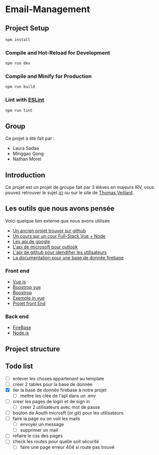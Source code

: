 # Email-Management

## Project Setup

```sh
npm install
```

### Compile and Hot-Reload for Development

```sh
npm run dev
```

### Compile and Minify for Production

```sh
npm run build
```

### Lint with [ESLint](https://eslint.org/)

```sh
npm run lint
```

## Group

Ce projet à été fait par :

- Laura Sadaa
- Minggao Gong
- Nathan Morel

## Introduction

Ce projet est un projet de groupe fait par 3 élèves en majeurs IRV, vous pouvez retrouver le sujet [ici](M1_DT_IRV_Projet_ST2AWD.pdf) ou sur le site de [Thomas Veillard](https://thomas-veillard.fr/front-end-web-development/vue/project/).

## Les outils que nous avons pensée

Voici quelque lien externe que nous avons utilisée

- [Un ancien projet trouver sur github](https://github.com/tknarr/email_mgmt_client/tree/master)
- [Un cours sur un cour Full-Stack Vue + Node](https://vuejsdevelopers.com/courses/fullstack-vue-node/)
- [Les api de google](https://developers.google.com/gmail/api/quickstart/nodejs)
- [L&#39;api de microsoft pour outlook](https://docs.microsoft.com/en-us/outlook/rest/node-tutorial)
- [L&#39;api de github pour idendifier les utilisateurs](https://developer.github.com/apps/building-oauth-apps/authorizing-oauth-apps/)
- [La documentation pour une base de donnée firebase](https://firebase.google.com/docs/firestore/quickstart)

### Front end

- [Vue.js](https://vuejs.org/)
- [Boostrop vue](https://bootstrap-vue.org/docs)
- [Boostrop](https://getbootstrap.com/)
- [Exemple in vue](https://github.com/twbs/examples/tree/main/vue)
- [Projet front End](https://www.creative-tim.com/product/bootstrap-vue-argon-dashboard?partner=134895)

### Back end

- [FireBase](https://firebase.google.com/)
- [Node.js](https://nodejs.org/en/)

## Project structure

## Todo list

- [ ] enlever les choses appartenant au template
- [ ] creer 2 tables pour la base de donnée
- [x] lier la base de donnée firebase à notre projet
  - [ ] mettre les clée de l'apî dans un .env
- [ ] creer les pages de login et de sign in
  - [ ] creer 2 utilisateurs avec mot de passe
- [ ] bouton de Aouth microsft (or git) pour les utilisateurs
- [ ] faire la page ou on voit les mails
  - [ ] envoyer un message
  - [ ] supprimer un mail
- [ ] refaire le css des pages
- [ ] check les routes pour quelle soit sécurité
  - [ ] faire une page erreur 404 si route pas trouvé
